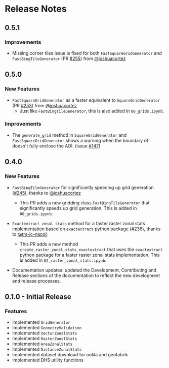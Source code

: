 # Release Notes

## 0.5.1

### Improvements
- Missing corner tiles issue is fixed for both `FastSquareGridGenerator` and `FastBingTileGenerator` (PR [#255](https://github.com/thinkingmachines/geowrangler/pull/255)) from [@joshuacortez](https://github.com/joshuacortez)

## 0.5.0

### New Features

- `FastSquareGridGenerator` as a faster equivalent to `SquareGridGenerator` (PR [#253](https://github.com/thinkingmachines/geowrangler/pull/253)) from [@joshuacortez](https://github.com/joshuacortez)
  - Just like `FastBingTileGenerator`, this is also added in `00_grids.ipynb`.

### Improvements
- The `generate_grid` method in `SquareGridGenerator` and `FastSquareGridGenerator` shows a warning when the boundary of doesn't fully enclose the AOI. (issue [#147](https://github.com/thinkingmachines/geowrangler/issues/147))

## 0.4.0

### New Features

- `FastBingTileGenerator` for significantly speeding up grid generation ([#245](https://github.com/thinkingmachines/geowrangler/pull/245)), thanks to [@joshuacortez](https://github.com/joshuacortez)
  - This PR adds a new gridding class `FastBingTileGenerator` that significantly speeds up grid generation. This is added in `00_grids.ipynb`.

- `Exactextract zonal stats` method for a faster raster zonal stats implementation based on `exactextract` python package ([#236](https://github.com/thinkingmachines/geowrangler/pull/236)), thanks to [@tm-jc-nacpil](https://github.com/tm-jc-nacpil)

  - This PR adds a new method `create_raster_zonal_stats_exactextract` that uses the `exactextract` python package for a faster raster zonal stats implementation. This is added in `02_raster_zonal_stats.ipynb`.

- Documentation updates: updated the Development, Contributing and Release sections of the documentation to reflect the new development and release processes.

## 0.1.0 - Initial Release

### Features

- Implemented `GridGenerator`
- Implemented `GeometryValidation`
- Implemented `VectorZonalStats`
- Implemented `RasterZonalStats`
- Implemented `AreaZonalStats`
- Implemented `DistanceZonalStats`
- Implemented dataset download for ookla and geofabrik
- Implemented DHS utility functions
